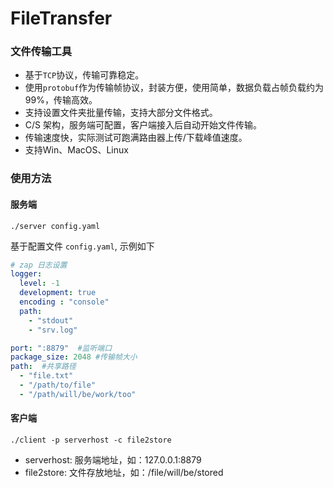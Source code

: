 # FileTransfer


### 文件传输工具

- 基于`TCP`协议，传输可靠稳定。
- 使用`protobuf`作为传输帧协议，封装方便，使用简单，数据负载占帧负载约为99%，传输高效。
- 支持设置文件夹批量传输，支持大部分文件格式。
- C/S 架构，服务端可配置，客户端接入后自动开始文件传输。
- 传输速度快，实际测试可跑满路由器上传/下载峰值速度。
- 支持Win、MacOS、Linux

### 使用方法

#### 服务端
`./server config.yaml`

基于配置文件 `config.yaml`, 示例如下
```yaml
# zap 日志设置
logger:
  level: -1
  development: true
  encoding : "console"
  path:
    - "stdout"
    - "srv.log"

port: ":8879"  #监听端口
package_size: 2048 #传输帧大小
path:  #共享路径
  - "file.txt"
  - "/path/to/file"
  - "/path/will/be/work/too"
```

#### 客户端

`./client -p serverhost -c file2store`

- serverhost: 服务端地址，如：127.0.0.1:8879
- file2store: 文件存放地址，如：/file/will/be/stored

